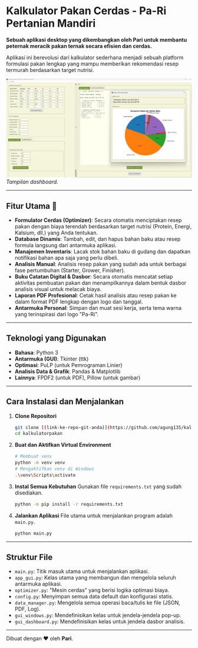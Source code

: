 # Kalkulator Pakan Cerdas - Pa-Ri Pertanian Mandiri

**Sebuah aplikasi desktop yang dikembangkan oleh Pari untuk membantu peternak meracik pakan ternak secara efisien dan cerdas.**

Aplikasi ini berevolusi dari kalkulator sederhana menjadi sebuah platform formulasi pakan lengkap yang mampu memberikan rekomendasi resep termurah berdasarkan target nutrisi.

![Screenshot Aplikasi](screenshoot.jpeg)
*Tampilan dashboard.*

---

## Fitur Utama 🚀

* **Formulator Cerdas (Optimizer)**: Secara otomatis menciptakan resep pakan dengan biaya terendah berdasarkan target nutrisi (Protein, Energi, Kalsium, dll.) yang Anda tentukan.
* **Database Dinamis**: Tambah, edit, dan hapus bahan baku atau resep formula langsung dari antarmuka aplikasi.
* **Manajemen Inventaris**: Lacak stok bahan baku di gudang dan dapatkan notifikasi bahan apa saja yang perlu dibeli.
* **Analisis Manual**: Analisis resep pakan yang sudah ada untuk berbagai fase pertumbuhan (Starter, Grower, Finisher).
* **Buku Catatan Digital & Dasbor**: Secara otomatis mencatat setiap aktivitas pembuatan pakan dan menampilkannya dalam bentuk dasbor analisis visual untuk melacak biaya.
* **Laporan PDF Profesional**: Cetak hasil analisis atau resep pakan ke dalam format PDF lengkap dengan logo dan tanggal.
* **Antarmuka Personal**: Simpan dan muat sesi kerja, serta tema warna yang terinspirasi dari logo "Pa-Ri".

---

## Teknologi yang Digunakan

* **Bahasa**: Python 3
* **Antarmuka (GUI)**: Tkinter (ttk)
* **Optimasi**: PuLP (untuk Pemrograman Linier)
* **Analisis Data & Grafik**: Pandas & Matplotlib
* **Lainnya**: FPDF2 (untuk PDF), Pillow (untuk gambar)

---

## Cara Instalasi dan Menjalankan

1.  **Clone Repositori**
    ```bash
    git clone [(link-ke-repo-git-anda)](https://github.com/agung135/kalkulatorpakan)
    cd kalkulatorpakan
    ```

2.  **Buat dan Aktifkan Virtual Environment**
    ```bash
    # Membuat venv
    python -m venv venv
    # Mengaktifkan venv di Windows
    .\venv\Scripts\activate
    ```

3.  **Instal Semua Kebutuhan**
    Gunakan file `requirements.txt` yang sudah disediakan.
    ```bash
    python -m pip install -r requirements.txt
    ```

4.  **Jalankan Aplikasi**
    File utama untuk menjalankan program adalah `main.py`.
    ```bash
    python main.py
    ```
    
---

## Struktur File

* `main.py`: Titik masuk utama untuk menjalankan aplikasi.
* `app_gui.py`: Kelas utama yang membangun dan mengelola seluruh antarmuka aplikasi.
* `optimizer.py`: "Mesin cerdas" yang berisi logika optimasi biaya.
* `config.py`: Menyimpan semua data default dan konfigurasi statis.
* `data_manager.py`: Mengelola semua operasi baca/tulis ke file (JSON, PDF, Log).
* `gui_windows.py`: Mendefinisikan kelas untuk jendela-jendela pop-up.
* `gui_dashboard.py`: Mendefinisikan kelas untuk jendela dasbor analisis.

---


Dibuat dengan ❤️ oleh **Pari**.

